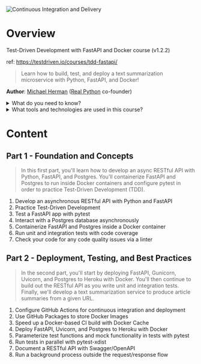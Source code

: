 ![Continuous Integration and Delivery](https://github.com/karma-git/fastapi-tdd.io-docker/workflows/Continuous%20Integration%20and%20Delivery/badge.svg?branch=master)
# Overview
Test-Driven Development with FastAPI and Docker course (v1.2.2)

ref: https://testdriven.io/courses/tdd-fastapi/

> Learn how to build, test, and deploy a text summarization microservice with Python, FastAPI, and Docker!

**Author**: [Michael Herman](https://github.com/mjhea0) ([Real Python](https://realpython.com/) co-founder)

<details>
<summary>What do you need to know?</summary>

> This is not a beginner course. It's designed for the advanced-beginner -- someone with at least six months of web development experience. 
> Before beginning, you should have some familiarity with the following topics. 
> Refer to these resources for more info:

**Docker and Docker Compose**:
- [Get started with Docker](https://docs.docker.com/get-started/)
- [Get started with Docker Compose](https://docs.docker.com/compose/gettingstarted/)
- [Docker Best Practices for Python Developers](https://testdriven.io/blog/docker-best-practices/)
**FastAPI**
- [First Steps](https://fastapi.tiangolo.com/tutorial/first-steps/) from the official FastAPI tutorial
</details>

<details>
<summary>What tools and technologies are used in this course?</summary>

| № |Core         |Testing and Linting|Services       |
|---|-------------|-------------------|---------------|
|1  |Python       |pytest             |GitHub Actions |
|2  |FastAPI      |Coverage.py        |GitHub Packages|
|3  |Docker       |Flake8             |Heroku         |
|4  |Postgres     |Black              |               |
|5  |Tortoise ORM |isort              |               |
|6  |Uvicorn      |HTTPie             |               |
|7  |Gunicorn     |                   |               |
|8|Swagger/OpenAPI|                   |               |

> ** and [Python-Poetry](https://gist.github.com/karma-git/2690afc72cb10197440fb7f3c5384d74) in my case.

</details>

# Content
## Part 1 - Foundation and Concepts

> In this first part, you'll learn how to develop an async RESTful API with Python, FastAPI, and Postgres. 
> You'll containerize FastAPI and Postgres to run inside Docker containers and configure pytest in order to practice Test-Driven Development (TDD).

1. Develop an asynchronous RESTful API with Python and FastAPI
2. Practice Test-Driven Development
3. Test a FastAPI app with pytest
4. Interact with a Postgres database asynchronously
5. Containerize FastAPI and Postgres inside a Docker container
6. Run unit and integration tests with code coverage
7. Check your code for any code quality issues via a linter

## Part 2 - Deployment, Testing, and Best Practices

> In the second part, you'll start by deploying FastAPI, Gunicorn, Uvicorn, and Postgres to Heroku with Docker. 
> You'll then continue to build out the RESTful API as you write unit and integration tests. 
> Finally, we'll develop a text summarization service to produce article summaries from a given URL.

1. Configure GitHub Actions for continuous integration and deployment
2. Use GitHub Packages to store Docker Images
3. Speed up a Docker-based CI build with Docker Cache
4. Deploy FastAPI, Uvicorn, and Postgres to Heroku with Docker
5. Parameterize test functions and mock functionality in tests with pytest
6. Run tests in parallel with pytest-xdist
7. Document a RESTful API with Swagger/OpenAPI
8. Run a background process outside the request/response flow

